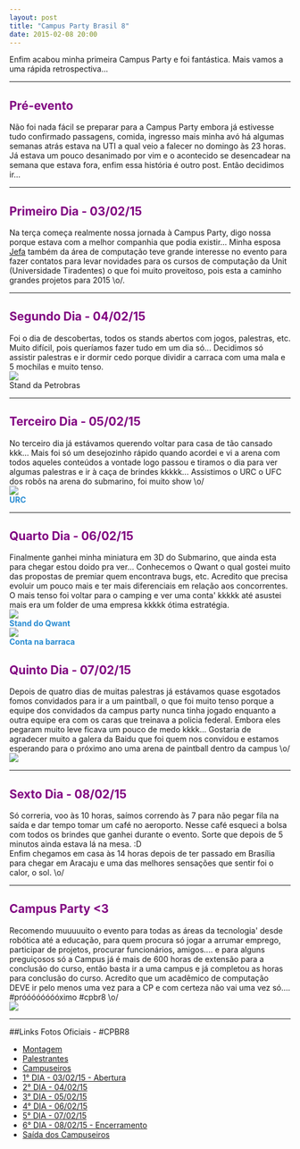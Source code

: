 ```yaml
---
layout: post
title: "Campus Party Brasil 8"
date: 2015-02-08 20:00
---
```


<p class="txt-post">
    Enfim acabou minha primeira Campus Party e foi fantástica.
    Mais vamos a uma rápida retrospectiva...
</p>

<hr>

<p class="txt-post">
    <h2 style="color:purple;">Pré-evento</h2>
    Não foi nada fácil se preparar para a Campus Party embora já estivesse tudo confirmado passagens, comida, ingresso mais minha avó há algumas semanas atrás estava na UTI a qual veio a falecer no domingo às 23 horas. Já estava um pouco desanimado por vim e o acontecido se desencadear na semana que estava fora, enfim essa história é outro post.
    Então decidimos ir...
</p>
<hr>

<p class="txt-post">
    <h2 style="color:purple;">Primeiro Dia - 03/02/15</h2>
    Na terça começa realmente nossa jornada à Campus Party, digo nossa porque estava com a melhor companhia que podia existir... Minha esposa <a href="http://jenifervieira.com">Jefa</a> também da área de computação teve grande interesse no evento para fazer contatos para levar novidades para os cursos de computação da Unit (Universidade Tiradentes) o que foi muito proveitoso, pois esta a caminho grandes projetos para 2015 \o/.
</p>

<hr>

<p class="txt-post">
    <h2 style="color:purple;">Segundo Dia - 04/02/15</h2>
    Foi o dia de descobertas, todos os stands abertos com jogos, palestras, etc. Muito difícil, pois queríamos fazer tudo em um dia só... Decidimos só assistir palestras e ir dormir cedo porque dividir a carraca com uma mala e 5 mochilas e muito tenso.
    <br/>
     <img src="/public/img/cpbr8/cpbr8_petrobras.jpg"> 
     <br/>
     Stand da Petrobras
</p>

<hr>

<p class="txt-post">
    <h2 style="color:purple;">Terceiro Dia - 05/02/15</h2>
   No terceiro dia já estávamos querendo voltar para casa de tão cansado kkk... Mais foi só um desejozinho rápido quando acordei e vi a arena com todos aqueles conteúdos a vontade logo passou e tiramos o dia para ver algumas palestras e ir à caça de brindes kkkkk... Assistimos o URC o UFC dos robôs na arena do submarino, foi muito show \o/
   <br/>
<img src="/public/img/cpbr8/cpbr8_URC.jpg">
<br/>
<b style="color:#268bd2;">URC </b>
</p>

<hr>

<p class="txt-post">
     <h2 style="color:purple;">Quarto Dia - 06/02/15</h2>
    Finalmente ganhei minha miniatura em 3D do Submarino, que ainda esta para chegar estou doido pra ver... Conhecemos o Qwant o qual gostei muito das propostas de premiar quem encontrava bugs, etc. Acredito que precisa evoluir um pouco mais e ter mais diferenciais em relação aos concorrentes. O mais tenso foi voltar para o camping e ver uma conta' kkkkk até asustei mais era um folder de uma empresa kkkkk ótima estratégia.
    <br/>
     <img src="/public/img/cpbr8/cpbr8_qwant.jpg">
     <br/>
     <b style="color:#268bd2;">  Stand do Qwant </b>
     <br/>
    <img src="/public/img/cpbr8/cpbr8_conta_barraca.jpg">
    <br/>
    <b style="color:#268bd2;">Conta na barraca</b>
</p>

<p class="txt-post">
     <h2 style="color:purple;">Quinto Dia - 07/02/15</h2>
    Depois de quatro dias de muitas palestras já estávamos quase esgotados fomos convidados para ir a um paintball, o que foi muito tenso porque a equipe dos convidados da campus party nunca tinha jogado enquanto a outra equipe era com os caras que treinava a policia federal. Embora eles pegaram muito leve ficava um pouco de medo kkkk... Gostaria de agradecer muito a galera da Baidu que foi quem nos convidou e estamos esperando para o próximo ano uma arena de paintball dentro da campus \o/
    <br/>
    <img src="/public/img/cpbr8/cpbr8_paintball.jpg">
</p>

<hr>

<p class="txt-post">
     <h2 style="color:purple;">Sexto Dia - 08/02/15</h2>
    Só correria, voo às 10 horas, saímos correndo às 7 para não pegar fila na saída e dar tempo tomar um café no aeroporto. Nesse café esqueci a bolsa com todos os brindes que ganhei durante o evento. Sorte que depois de 5 minutos ainda estava lá na mesa. :D
    <br/>
    Enfim chegamos em casa às 14 horas depois de ter passado em Brasília para chegar em Aracaju e uma das melhores sensações que sentir foi o calor, o sol. \o/
</p>

<hr>

<p class="txt-post">
     <h2 style="color:purple;">Campus Party <3 </h2>
      Recomendo muuuuuito o evento para todas as áreas da tecnologia' desde robótica até a educação, para quem procura só jogar a arrumar emprego, participar de projetos, procurar funcionários, amigos....
    e para alguns preguiçosos só a Campus já é mais de 600 horas de extensão para a conclusão do curso, então basta ir a uma campus e já completou as horas para conclusão do curso.
    Acredito que um acadêmico de computação DEVE ir pelo menos uma vez para a CP e com certeza não vai uma vez só.... #próóóóóóóóximo #cpbr8 \o/
    <br/>
 <img src="/public/img/cpbr8/cpbr8_grade.jpg">
</p>

<hr>

##Links Fotos Oficiais - #CPBR8
* [Montagem](https://www.flickr.com/photos/campuspartybrasil/sets/72157650117353058/)
* [Palestrantes](https://www.flickr.com/photos/campuspartybrasil/sets/72157650533270962/)
* [Campuseiros](https://www.flickr.com/photos/campuspartybrasil/sets/72157650650324075/)
* [1° DIA - 03/02/15 - Abertura](https://www.flickr.com/photos/campuspartybrasil/sets/72157650632843285/)
* [2° DIA - 04/02/15](https://www.flickr.com/photos/campuspartybrasil/sets/72157648318399193/)
* [3° DIA - 05/02/15](https://www.flickr.com/photos/campuspartybrasil/sets/72157650245624380/)
* [4° DIA - 06/02/15](https://www.flickr.com/photos/campuspartybrasil/sets/72157650664689501/)
* [5° DIA - 07/02/15](https://www.flickr.com/photos/campuspartybrasil/sets/72157650680175451/)
* [6° DIA - 08/02/15 - Encerramento](https://www.flickr.com/photos/campuspartybrasil/sets/72157650276830649/)
* [Saída dos Campuseiros](https://www.flickr.com/photos/campuspartybrasil/sets/72157650701680761/)


